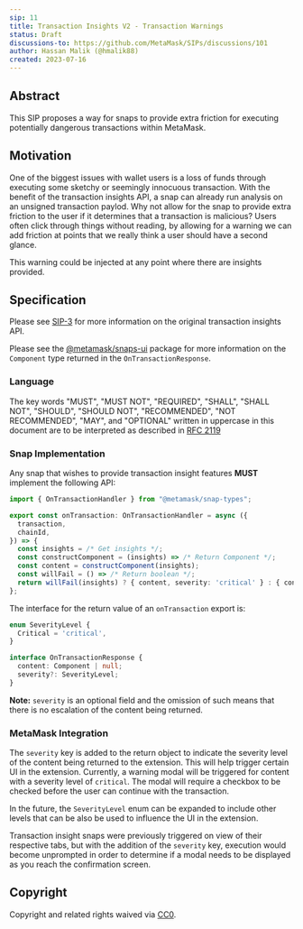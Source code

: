 ```yaml
---
sip: 11
title: Transaction Insights V2 - Transaction Warnings
status: Draft
discussions-to: https://github.com/MetaMask/SIPs/discussions/101
author: Hassan Malik (@hmalik88)
created: 2023-07-16
---
```


## Abstract

This SIP proposes a way for snaps to provide extra friction for executing potentially dangerous transactions within MetaMask.

## Motivation

One of the biggest issues with wallet users is a loss of funds through executing some sketchy or seemingly innocuous transaction. With the benefit of the transaction insights API, a snap can already run analysis on an unsigned transaction paylod. Why not allow for the snap to provide extra friction to the user if it determines that a transaction is malicious? Users often click through things without reading, by allowing for a warning we can add friction at points that we really think a user should have a second glance.

This warning could be injected at any point where there are insights provided.

## Specification

Please see [SIP-3](https://github.com/MetaMask/SIPs/blob/main/SIPS/sip-3.md) for more information on the original transaction insights API.

Please see the [@metamask/snaps-ui](https://github.com/MetaMask/snaps/blob/main/packages/snaps-ui/src/nodes.ts) package for more information on the `Component` type returned in the `OnTransactionResponse`.

### Language

The key words "MUST", "MUST NOT", "REQUIRED", "SHALL", "SHALL NOT",
"SHOULD", "SHOULD NOT", "RECOMMENDED", "NOT RECOMMENDED", "MAY", and
"OPTIONAL" written in uppercase in this document are to be interpreted as described in [RFC 2119](https://www.ietf.org/rfc/rfc2119.txt)

### Snap Implementation

Any snap that wishes to provide transaction insight features **MUST** implement the following API:

```typescript
import { OnTransactionHandler } from "@metamask/snap-types";

export const onTransaction: OnTransactionHandler = async ({
  transaction,
  chainId,
}) => {
  const insights = /* Get insights */;
  const constructComponent = (insights) => /* Return Component */;
  const content = constructComponent(insights);
  const willFail = () => /* Return boolean */;
  return willFail(insights) ? { content, severity: 'critical' } : { content };
};
```

The interface for the return value of an `onTransaction` export is:

```typescript
enum SeverityLevel {
  Critical = 'critical',
}

interface OnTransactionResponse {
  content: Component | null;
  severity?: SeverityLevel;
}
```

**Note:** `severity` is an optional field and the omission of such means that there is no escalation of the content being returned.

### MetaMask Integration

The `severity` key is added to the return object to indicate the severity level of the content being returned to the extension. This will help trigger certain UI in the extension. Currently, a warning modal will be triggered for content with a severity level of `critical`. The modal will require a checkbox to be checked before the user can continue with the transaction.

In the future, the `SeverityLevel` enum can be expanded to include other levels that can be also be used to influence the UI in the extension.

Transaction insight snaps were previously triggered on view of their respective tabs, but with the addition of the `severity` key, execution would become unprompted in order to determine if a modal needs to be displayed as you reach the confirmation screen.

## Copyright

Copyright and related rights waived via [CC0](../LICENSE).
